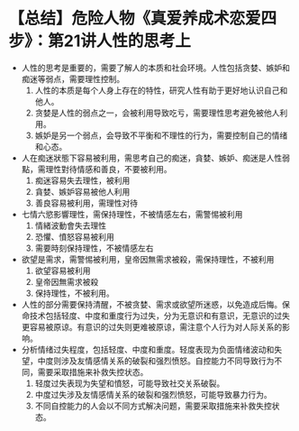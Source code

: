 # 【总结】危险人物《真爱养成术恋爱四步》：第21讲人性的思考上

-   人性的思考是重要的，需要了解人的本质和社会环境。人性包括贪婪、嫉妒和痴迷等弱点，需要理性控制。
    1.  人性的本质是每个人身上存在的特性，研究人性有助于更好地认识自己和他人。
    2.  贪婪是人性的弱点之一，会被利用导致吃亏，需要理性思考避免被他人利用。
    3.  嫉妒是另一个弱点，会导致不平衡和不理性的行为，需要控制自己的情绪和心态。
-   人在痴迷狀態下容易被利用，需思考自己的痴迷，貪婪、嫉妒、痴迷是人性弱點，需理性對待情感和善良，不要被利用。
    1.  痴迷容易失去理性，被利用
    2.  貪婪、嫉妒容易被他人利用
    3.  善良容易被利用，需理性对待
-   七情六慾影響理性，需保持理性，不被情感左右，需警惕被利用
    1.  情緒波動會失去理性
    2.  恐懼、憤怒容易被利用
    3.  需要時刻保持理性，不被情感左右
-   欲望是需求，需警惕被利用，皇帝因無需求被殺，需保持理性，不被利用
    1.  欲望容易被利用
    2.  皇帝因無需求被殺
    3.  保持理性，不被利用。
-   人性的部分需要保持清醒，不被贪婪、需求或欲望所迷惑，以免造成后悔。保命技术包括轻度、中度和重度行为过失，分为无意识和有意识，无意识的过失更容易被原谅。有意识的过失则更难被原谅，需注意个人行为对人际关系的影响。
-   分析情绪过失程度，包括轻度、中度和重度。轻度表现为负面情绪波动和失望，中度则涉及友情感情关系的破裂和强烈愤怒。自控能力不同导致行为不同，需要采取措施来补救失控状态。
    1.  轻度过失表现为失望和憤怒，可能导致社交关系破裂。
    2.  中度过失涉及友情感情关系的破裂和强烈愤怒，可能导致暴力行为。
    3.  不同自控能力的人会以不同方式解决问题，需要采取措施来补救失控状态。